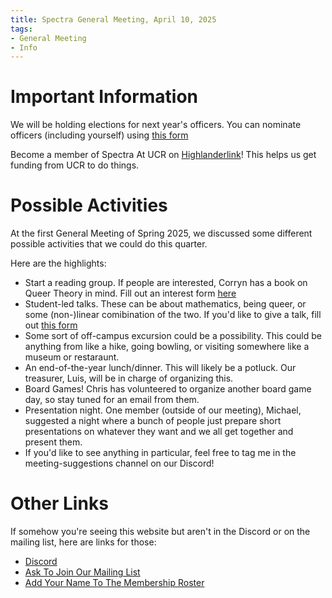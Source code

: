 ```yaml
---
title: Spectra General Meeting, April 10, 2025
tags:
- General Meeting
- Info
---
```


# Important Information

We will be holding elections for next year's officers. You can nominate officers (including yourself) using [this form](https://forms.gle/szGfkvdcLguMaeH7A)

Become a member of Spectra At UCR on [Highlanderlink](https://highlanderlink.ucr.edu/organization/spectra-at-ucr)! This helps us get funding from UCR to do things.

# Possible Activities
At the first General Meeting of Spring 2025, we discussed some different possible activities that we could do this quarter.

Here are the highlights:
- Start a reading group. If people are interested, Corryn has a book on Queer Theory in mind. Fill out an interest form [here](https://forms.gle/tbGtdTFhTqyYcMgu7)
- Student-led talks. These can be about mathematics, being queer, or some (non-)linear comibination of the two. If you'd like to give a talk, fill out [this form](https://forms.gle/HkaWyVRNZqvjfVYB9)
- Some sort of off-campus excursion could be a possibility. This could be anything from like a hike, going bowling, or visiting somewhere like a museum or restaraunt.
- An end-of-the-year lunch/dinner. This will likely be a potluck. Our treasurer, Luis, will be in charge of organizing this.
- Board Games! Chris has volunteered to organize another board game day, so stay tuned for an email from them.
- Presentation night. One member (outside of our meeting), Michael, suggested a night where a bunch of people just prepare short presentations on whatever they want and we all get together and present them.
- If you'd like to see anything in particular, feel free to tag me in the meeting-suggestions channel on our Discord!

# Other Links

If somehow you're seeing this website but aren't in the Discord or on the mailing list, here are links for those:
- [Discord](https://discord.gg/hMmfk3fwRf)
- [Ask To Join Our Mailing List](https://groups.google.com/g/spectra-at-ucr)
- [Add Your Name To The Membership Roster](https://forms.gle/852ZWjqZcMmWixMg9)
